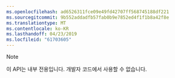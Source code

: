 ```yaml
---
ms.openlocfilehash: ad6526311fce09e49fd42707ff568745188df221
ms.sourcegitcommit: 9b552addadfb57fab0b9e7852ed4f1f1b8a42f8e
ms.translationtype: MT
ms.contentlocale: ko-KR
ms.lasthandoff: 04/23/2019
ms.locfileid: "61703605"
---
```


> [!NOTE] 
> 이 API는 내부 전용입니다. 개발자 코드에서 사용할 수 없습니다.
